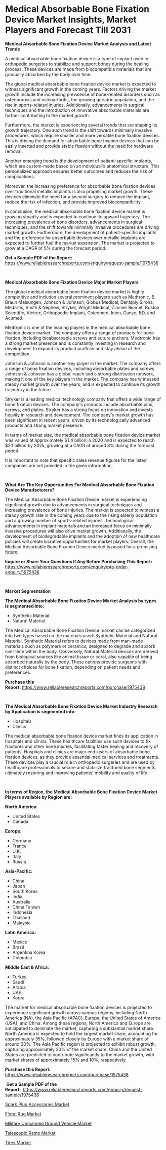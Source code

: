 <p><h1>Medical Absorbable Bone Fixation Device Market Insights, Market Players and Forecast Till 2031</h1></p><p><strong>Medical Absorbable Bone Fixation Device Market Analysis and Latest Trends</strong></p>
<p><p>A medical absorbable bone fixation device is a type of implant used in orthopedic surgeries to stabilize and support bones during the healing process. These devices are made from biocompatible materials that are gradually absorbed by the body over time.</p><p>The global medical absorbable bone fixation device market is expected to witness significant growth in the coming years. Factors driving the market growth include the increasing prevalence of bone-related disorders such as osteoporosis and osteoarthritis, the growing geriatric population, and the rise in sports-related injuries. Additionally, advancements in surgical techniques and the introduction of innovative absorbable materials are further contributing to the market growth.</p><p>Furthermore, the market is experiencing several trends that are shaping its growth trajectory. One such trend is the shift towards minimally invasive procedures, which require smaller and more versatile bone fixation devices. This is driving the demand for absorbable bone fixation devices that can be easily inserted and provide stable fixation without the need for hardware removal.</p><p>Another emerging trend is the development of patient-specific implants, which are custom-made based on an individual's anatomical structure. This personalized approach ensures better outcomes and reduces the risk of complications.</p><p>Moreover, the increasing preference for absorbable bone fixation devices over traditional metallic implants is also propelling market growth. These devices eliminate the need for a second surgery to remove the implant, reduce the risk of infection, and provide improved biocompatibility.</p><p>In conclusion, the medical absorbable bone fixation device market is growing steadily and is expected to continue its upward trajectory. The increasing prevalence of bone disorders, advancements in surgical techniques, and the shift towards minimally invasive procedures are driving market growth. Furthermore, the development of patient-specific implants and the preference for absorbable devices over metallic implants are expected to further fuel the market expansion. The market is projected to grow at a CAGR of 5% during the forecast period.</p></p>
<p><strong>Get a Sample PDF of the Report:&nbsp;</strong> <a href="https://www.reliableresearchreports.com/enquiry/request-sample/1975438">https://www.reliableresearchreports.com/enquiry/request-sample/1975438</a></p>
<p>&nbsp;</p>
<p><strong>Medical Absorbable Bone Fixation Device Major Market Players</strong></p>
<p><p>The global medical absorbable bone fixation device market is highly competitive and includes several prominent players such as Medtronic, B. Braun Melsungen, Johnson & Johnson, Globus Medical, Dentsply Sirona, Medartis, Smith & Nephew, Stryker, Wright Medical, Zimmer Biomet, Boston Scientific, Victrex, Orthopaedic Implant, Osteomed, Inion, Gunze, BD, and Acumed.</p><p>Medtronic is one of the leading players in the medical absorbable bone fixation device market. The company offers a range of products for bone fixation, including bioabsorbable screws and suture anchors. Medtronic has a strong market presence and is constantly investing in research and development to expand its product portfolio and stay ahead of the competition.</p><p>Johnson & Johnson is another key player in the market. The company offers a range of bone fixation devices, including absorbable plates and screws. Johnson & Johnson has a global reach and a strong distribution network, making it one of the key players in the market. The company has witnessed steady market growth over the years, and is expected to continue its growth trajectory in the future.</p><p>Stryker is a leading medical technology company that offers a wide range of bone fixation devices. The company's products include absorbable pins, screws, and plates. Stryker has a strong focus on innovation and invests heavily in research and development. The company's market growth has been significant in recent years, driven by its technologically advanced products and strong market presence.</p><p>In terms of market size, the medical absorbable bone fixation device market was valued at approximately $1.4 billion in 2020 and is expected to reach $2.1 billion by 2025, growing at a CAGR of around 8% during the forecast period.</p><p>It is important to note that specific sales revenue figures for the listed companies are not provided in the given information.</p></p>
<p>&nbsp;</p>
<p><strong>What Are The Key Opportunities For Medical Absorbable Bone Fixation Device Manufacturers?</strong></p>
<p><p>The Medical Absorbable Bone Fixation Device market is experiencing significant growth due to advancements in surgical techniques and increasing prevalence of bone injuries. The market is expected to witness a steady growth rate in the coming years due to the rising elderly population and a growing number of sports-related injuries. Technological advancements in implant materials and an increased focus on minimally invasive procedures will also drive market growth. Additionally, the development of biodegradable implants and the adoption of new healthcare policies will create lucrative opportunities for market players. Overall, the Medical Absorbable Bone Fixation Device market is poised for a promising future.</p></p>
<p><strong>Inquire or Share Your Questions If Any Before Purchasing This Report:</strong> <a href="https://www.reliableresearchreports.com/enquiry/pre-order-enquiry/1975438">https://www.reliableresearchreports.com/enquiry/pre-order-enquiry/1975438</a></p>
<p>&nbsp;</p>
<p><strong>Market Segmentation</strong></p>
<p><strong>The Medical Absorbable Bone Fixation Device Market Analysis by types is segmented into:</strong></p>
<p><ul><li>Synthetic Material</li><li>Natural Material</li></ul></p>
<p><p>The Medical Absorbable Bone Fixation Device market can be categorized into two types based on the materials used: Synthetic Material and Natural Material. Synthetic Material refers to devices made from man-made materials such as polymers or ceramics, designed to degrade and absorb over time within the body. Conversely, Natural Material devices are derived from biological sources like animal tissue or coral, also capable of being absorbed naturally by the body. These options provide surgeons with distinct choices for bone fixation, depending on patient needs and preferences.</p></p>
<p><strong>Purchase this Report:&nbsp;</strong><a href="https://www.reliableresearchreports.com/purchase/1975438">https://www.reliableresearchreports.com/purchase/1975438</a></p>
<p>&nbsp;</p>
<p><strong>The Medical Absorbable Bone Fixation Device Market Industry Research by Application is segmented into:</strong></p>
<p><ul><li>Hospitals</li><li>Clinics</li></ul></p>
<p><p>The medical absorbable bone fixation device market finds its application in hospitals and clinics. These healthcare facilities use such devices to fix fractures and other bone injuries, facilitating faster healing and recovery of patients. Hospitals and clinics are major end-users of absorbable bone fixation devices, as they provide essential medical services and treatments. These devices play a crucial role in orthopedic surgeries and are used by healthcare professionals to secure and stabilize fractured bone segments, ultimately restoring and improving patients' mobility and quality of life.</p></p>
<p>&nbsp;</p>
<p><strong>In terms of Region, the Medical Absorbable Bone Fixation Device Market Players available by Region are:</strong></p>
<p>
    <p> <strong> North America: </strong>
        <ul>
            <li>United States</li>
            <li>Canada</li>
        </ul>
        </p> 
    <p> <strong> Europe: </strong>
        <ul>
            <li>Germany</li>
            <li>France</li>
            <li>U.K.</li>
            <li>Italy</li>
            <li>Russia</li>
        </ul>
        </p> 
    <p> <strong> Asia-Pacific: </strong>
        <ul>
            <li>China</li>
            <li>Japan</li>
            <li>South Korea</li>
            <li>India</li>
            <li>Australia</li>
            <li>China Taiwan</li>
            <li>Indonesia</li>
            <li>Thailand</li>
            <li>Malaysia</li>
        </ul>
        </p> 
    <p> <strong> Latin America: </strong>
        <ul>
            <li>Mexico</li>
            <li>Brazil</li>
            <li>Argentina Korea</li>
            <li>Colombia</li>
        </ul>
        </p> 
    <p> <strong> Middle East & Africa: </strong>
        <ul>
            <li>Turkey</li>
            <li>Saudi</li>
            <li>Arabia</li>
            <li>UAE</li>
            <li>Korea</li>
        </ul>
    </p>
    </p>
<p><p>The market for medical absorbable bone fixation devices is projected to experience significant growth across various regions, including North America (NA), the Asia Pacific (APAC), Europe, the United States of America (USA), and China. Among these regions, North America and Europe are anticipated to dominate the market, capturing a substantial market share. North America is expected to hold the largest market share, accounting for approximately 35%, followed closely by Europe with a market share of around 30%. The Asia Pacific region is projected to exhibit robust growth, capturing approximately 20% of the market share. China and the United States are predicted to contribute significantly to the market growth, with market shares of approximately 15% and 10%, respectively.</p></p>
<p><strong>Purchase this Report: </strong><a href="https://www.reliableresearchreports.com/purchase/1975438">https://www.reliableresearchreports.com/purchase/1975438</a></p>
<p>&nbsp;<strong>Get a Sample PDF of the Report:&nbsp;&nbsp;</strong><a href="https://www.reliableresearchreports.com/enquiry/request-sample/1975438">https://www.reliableresearchreports.com/enquiry/request-sample/1975438</a></p>
<p><strong></strong></p>
<p><p><a href="https://medium.com/@sarahchavez1995/spark-plug-accessories-market-size-cagr-trends-2024-2030-881ad85684d2">Spark Plug Accessories Market</a></p><p><a href="https://medium.com/p/97c101ea8972/edit">Floral Rug Market</a></p><p><a href="https://medium.com/@sarahchavez1995/military-unmanned-ground-vehicle-market-size-cagr-trends-2024-2030-3ee9adc28459">Military Unmanned Ground Vehicle Market</a></p><p><a href="https://medium.com/@sarahchavez1995/telescopic-ramp-market-exploring-market-share-market-trends-and-future-growth-d28269d0bf94">Telescopic Ramp Market</a></p><p><a href="https://medium.com/@sarahchavez1995/tires-market-analysis-its-cagr-market-segmentation-and-global-industry-overview-fb306ac50471">Tires Market</a></p></p>